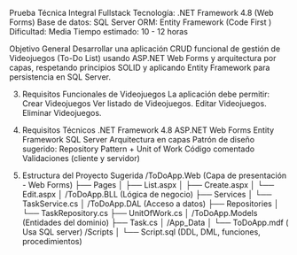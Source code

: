 Prueba Técnica Integral Fullstack
Tecnología: .NET Framework 4.8 (Web Forms)
Base de datos: SQL Server
ORM: Entity Framework (Code First )
Dificultad: Media
Tiempo estimado: 10 - 12 horas


Objetivo General
Desarrollar una aplicación CRUD funcional de gestión de Videojuegos (To-Do List) usando ASP.NET Web Forms y arquitectura por capas, 
respetando principios SOLID y aplicando Entity Framework para persistencia en SQL Server.



3. Requisitos Funcionales de Videojuegos
La aplicación debe permitir:
Crear Videojuegos
Ver listado de Videojuegos.
Editar Videojuegos.
Eliminar Videojuegos.

4. Requisitos Técnicos
.NET Framework 4.8
ASP.NET Web Forms
Entity Framework
SQL Server
Arquitectura en capas
Patrón de diseño sugerido: Repository Pattern + Unit of Work
Código comentado
Validaciones (cliente y servidor)

5. Estructura del Proyecto Sugerida
/ToDoApp.Web         (Capa de presentación - Web Forms)
├── Pages
│   ├── List.aspx
│   ├── Create.aspx
│   └── Edit.aspx
│
/ToDoApp.BLL         (Lógica de negocio)
├── Services
│   └── TaskService.cs
│
/ToDoApp.DAL         (Acceso a datos)
├── Repositories
│   └── TaskRepository.cs
├── UnitOfWork.cs
│
/ToDoApp.Models      (Entidades del dominio)
├── Task.cs
│
/App_Data
│   └── ToDoApp.mdf  ( Usa SQL server)
/Scripts
│   └── Script.sql   (DDL, DML, funciones, procedimientos)

